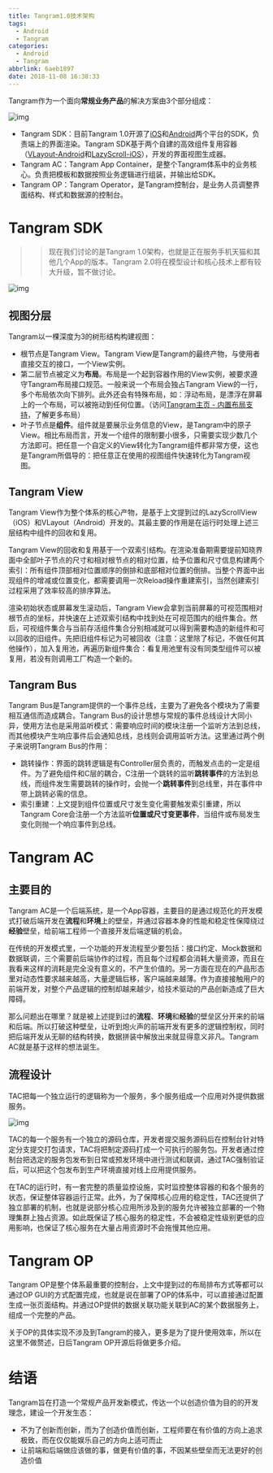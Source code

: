 ```yaml
---
title: Tangram1.0技术架构
tags:
  - Android
  - Tangram
categories:
  - Android
  - Tangram
abbrlink: 6aeb1897
date: 2018-11-08 16:38:33
---
```


Tangram作为一个面向**常规业务产品**的解决方案由3个部分组成：

![img](https://gw.alicdn.com/tfs/TB1k6gZQpXXXXc6XXXXXXXXXXXX-1222-828.png)

- Tangram SDK：目前Tangram 1.0开源了[iOS](https://github.com/alibaba/tangram-ios)和[Android](https://github.com/alibaba/tangram-android)两个平台的SDK，负责端上的界面渲染。Tangram SDK基于两个自建的高效组件复用容器（[VLayout-Android](https://github.com/alibaba/vlayout)和[LazyScroll-iOS](https://github.com/alibaba/lazyscrollview)），开发的界面视图生成器。
- Tangram AC：Tangram App Container，是整个Tangram体系中的业务核心。负责把模板和数据按照业务逻辑进行组装，并输出给SDK。
- Tangram OP：Tangram Operator，是Tangram控制台，是业务人员调整界面结构、样式和数据源的控制台。

<!--more-->

# Tangram SDK

> > 现在我们讨论的是Tangram 1.0架构，也就是正在服务手机天猫和其他几个App的版本。Tangram 2.0将在模型设计和核心技术上都有较大升级，暂不做讨论。

![img](https://gw.alicdn.com/tfs/TB1hA3BQpXXXXXaXVXXXXXXXXXX-2084-1044.png_1200x1200.jpg)

## 视图分层

Tangram以一棵深度为3的树形结构构建视图：

- 根节点是Tangram View。Tangram View是Tangram的最终产物，与使用者直接交互的接口，一个View实例。
- 第二层节点被定义为**布局**。布局是一个起到容器作用的View实例，被要求遵守Tangram布局接口规范。一般来说一个布局会独占Tangram View的一行，多个布局依次向下排列。此外还会有特殊布局，如：浮动布局，是漂浮在屏幕上的一个布局，可以被拖动到任何位置。（访问[Tangram主页 - 内置布局支持](http://tangram.pingguohe.net/docs/layout-support/inner-support)，了解更多布局）
- 叶子节点是**组件**。组件就是要展示业务信息的View，是Tangram中的原子View。相比布局而言，开发一个组件的限制要小很多，只需要实现少数几个方法即可。把任意一个自定义的View转化为Tangram组件都非常方便，这也是Tangram所倡导的：把任意正在使用的视图组件快速转化为Tangram视图。

## Tangram View

Tangram View作为整个体系的核心产物，是基于上文提到过的LazyScrollView（iOS）和VLayout（Android）开发的。其最主要的作用是在运行时处理上述三层结构中组件的回收和复用。

Tangram View的回收和复用基于一个双索引结构。在渲染准备期需要提前知晓界面中全部叶子节点的尺寸和相对根节点的相对位置，给予位置和尺寸信息构建两个索引：所有组件顶部相对位置顺序的倒排和底部相对位置的倒排。当整个界面中出现组件的增减或位置变化，都需要调用一次Reload操作重建索引，当然创建索引过程采用了效率较高的排序算法。

渲染初始状态或屏幕发生滚动后，Tangram View会拿到当前屏幕的可视范围相对根节点的坐标，并快速在上述双索引结构中找到处在可视范围内的组件集合。然后，可视组件集合与当前存活组件集合分别相减就可以得到需要构造的新组件和可以回收的旧组件。先把旧组件标记为可被回收（注意：这里除了标记，不做任何其他操作），加入复用池，再遍历新组件集合：看复用池里有没有同类型组件可以被复用，若没有则调用工厂构造一个新的。

## Tangram Bus

Tangram Bus是Tangram提供的一个事件总线，主要为了避免各个模块为了需要相互通信而造成耦合。Tangram Bus的设计思想与常规的事件总线设计大同小异，使用方法也是采用监听模式：需要响应时间的模块注册一个监听方法到总线，而其他模块产生响应事件后会通知总线，总线则会调用监听方法。这里通过两个例子来说明Tangram Bus的作用：

- 跳转操作：界面的跳转逻辑是有Controller层负责的，而触发点击的一定是组件。为了避免组件和C层的耦合，C注册一个跳转的监听**跳转事件**的方法到总线，而组件发生需要跳转的操作时，会抛一个**跳转事件**到总线里，并在事件中带上跳转必需的信息。
- 索引重建：上文提到组件位置或尺寸发生变化需要触发索引重建，所以Tangram Core会注册一个方法监听**位置或尺寸变更事件**，当组件或布局发生变化则抛一个响应事件到总线。

# Tangram AC

## 主要目的

Tangram AC是一个后端系统，是一个App容器，主要目的是通过规范化的开发模式打破后端开发在**流程**和**环境**上的壁垒，并通过容器本身的性能和稳定性保障绕过**经验**壁垒，给前端工程师一个直接开发后端逻辑的机会。

在传统的开发模式里，一个功能的开发流程至少要包括：接口约定、Mock数据和数据联调，三个需要前后端协作的过程，而且每个过程都会消耗大量资源，而且在我看来这样的消耗是完全没有意义的，不产生价值的。另一方面在现在的产品形态里对动态性要求越来越高，大量逻辑后移，客户端越来越薄。作为直接接触用户的前端开发，对整个产品逻辑的控制却越来越少，给技术驱动的产品创新造成了巨大障碍。

那么问题出在哪里？就是被上述提到过的**流程**、**环境**和**经验**的壁垒区分开来的前端和后端。所以打破这种壁垒，让听到炮火声的前端开发有更多的逻辑控制权，同时把后端开发从无聊的结构转换，数据拼装中解放出来就显得意义非凡。Tangram AC就是基于这样的想法诞生。

## 流程设计

TAC把每一个独立运行的逻辑称为一个服务，多个服务组成一个应用对外提供数据服务。

![img](https://gtms02.alicdn.com/tfs/TB1LzFzQVXXXXXRXpXXXXXXXXXX-1978-1618.png_1200x1200.jpg)

TAC的每一个服务有一个独立的源码仓库，开发者提交服务源码后在控制台针对特定分支提交打包请求，TAC将把制定源码打成一个可执行的服务包。开发者通过控制台把选定的服务包发布到日常或预发环境中进行测试和联调，通过TAC强制验证后，可以把这个包发布到生产环境直接对线上应用提供服务。

在TAC的运行时，有一套完整的质量监控设施，实时监控整体容器的和各个服务的状态，保证整体容器运行正常。此外，为了保障核心应用的稳定性，TAC还提供了独立部署的机制，也就是说部分核心应用所涉及到的服务允许被独立部署的一个物理集群上独占资源。如此既保证了核心服务的稳定性，不会被稳定性级别更低的应用影响，也保证了核心服务在大量占用资源时不会拖慢其他应用。

# Tangram OP

Tangram OP是整个体系最重要的控制台，上文中提到过的布局排布方式等都可以通过OP GUI的方式配置完成，也就是说在部署了OP的体系中，可以直接通过配置生成一张页面结构。并通过OP提供的数据关联功能关联到AC的某个数据服务上，组成一个完整的产品。

关于OP的具体实现不涉及到Tangram的接入，更多是为了提升使用效率，所以在这里不做赘述，日后Tangram OP开源后将做更多介绍。

# 结语

Tangram旨在打造一个常规产品开发新模式，传达一个以创造价值为目的的开发理念，建设一个开发生态：

- 不为了创新而创新，而为了创造价值而创新，工程师要在有价值的方向上追求极致，而在仅仅能娱乐自己的方向上适可而止
- 让前端和后端做应该做的事，做更有价值的事，不因某些壁垒而无法更好的创造价值